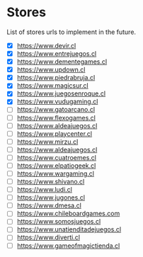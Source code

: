# Stores

List of stores urls to implement in the future.

- [x] https://www.devir.cl
- [x] https://www.entrejuegos.cl
- [x] https://www.dementegames.cl
- [x] https://www.updown.cl
- [x] https://www.piedrabruja.cl
- [x] https://www.magicsur.cl
- [x] https://www.juegosenroque.cl
- [x] https://www.vudugaming.cl
- [ ] https://www.gatoarcano.cl
- [ ] https://www.flexogames.cl
- [ ] https://www.aldeajuegos.cl
- [ ] https://www.playcenter.cl
- [ ] https://www.mirzu.cl
- [ ] https://www.aldeajuegos.cl
- [ ] https://www.cuatroemes.cl
- [ ] https://www.elpatiogeek.cl
- [ ] https://www.wargaming.cl
- [ ] https://www.shivano.cl
- [ ] https://www.ludi.cl
- [ ] https://www.jugones.cl
- [ ] https://www.dmesa.cl
- [ ] https://www.chileboardgames.com
- [ ] https://www.somosjuegos.cl
- [ ] https://www.unatienditadejuegos.cl
- [ ] https://www.diverti.cl
- [ ] https://www.gameofmagictienda.cl
